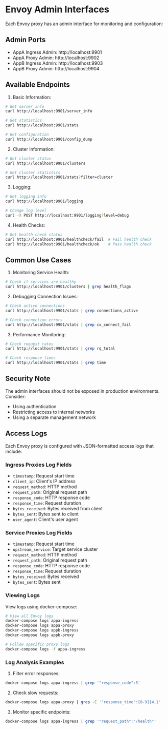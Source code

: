 # Envoy Admin Interfaces

Each Envoy proxy has an admin interface for monitoring and configuration:

## Admin Ports
- AppA Ingress Admin: http://localhost:9901
- AppA Proxy Admin: http://localhost:9902
- AppB Ingress Admin: http://localhost:9903
- AppB Proxy Admin: http://localhost:9904

## Available Endpoints

1. Basic Information:
```bash
# Get server info
curl http://localhost:9901/server_info

# Get statistics
curl http://localhost:9901/stats

# Get configuration
curl http://localhost:9901/config_dump
```

2. Cluster Information:
```bash
# Get cluster status
curl http://localhost:9901/clusters

# Get cluster statistics
curl http://localhost:9901/stats?filter=cluster
```

3. Logging:
```bash
# Get logging info
curl http://localhost:9901/logging

# Change log level
curl -X POST http://localhost:9901/logging?level=debug
```

4. Health Checks:
```bash
# Get health check status
curl http://localhost:9901/healthcheck/fail  # Fail health check
curl http://localhost:9901/healthcheck/ok    # Pass health check
```

## Common Use Cases

1. Monitoring Service Health:
```bash
# Check if services are healthy
curl http://localhost:9901/clusters | grep health_flags
```

2. Debugging Connection Issues:
```bash
# Check active connections
curl http://localhost:9901/stats | grep connections_active

# Check connection errors
curl http://localhost:9901/stats | grep cx_connect_fail
```

3. Performance Monitoring:
```bash
# Check request rates
curl http://localhost:9901/stats | grep rq_total

# Check response times
curl http://localhost:9901/stats | grep time
```

## Security Note
The admin interfaces should not be exposed in production environments. Consider:
- Using authentication
- Restricting access to internal networks
- Using a separate management network 

## Access Logs

Each Envoy proxy is configured with JSON-formatted access logs that include:

### Ingress Proxies Log Fields
- `timestamp`: Request start time
- `client_ip`: Client's IP address
- `request_method`: HTTP method
- `request_path`: Original request path
- `response_code`: HTTP response code
- `response_time`: Request duration
- `bytes_received`: Bytes received from client
- `bytes_sent`: Bytes sent to client
- `user_agent`: Client's user agent

### Service Proxies Log Fields
- `timestamp`: Request start time
- `upstream_service`: Target service cluster
- `request_method`: HTTP method
- `request_path`: Original request path
- `response_code`: HTTP response code
- `response_time`: Request duration
- `bytes_received`: Bytes received
- `bytes_sent`: Bytes sent

### Viewing Logs

View logs using docker-compose:
```bash
# View all Envoy logs
docker-compose logs appa-ingress
docker-compose logs appa-proxy
docker-compose logs appb-ingress
docker-compose logs appb-proxy

# Follow specific proxy logs
docker-compose logs -f appa-ingress
```

### Log Analysis Examples

1. Filter error responses:
```bash
docker-compose logs appa-ingress | grep '"response_code":5'
```

2. Check slow requests:
```bash
docker-compose logs appa-proxy | grep -E '"response_time":[0-9]{4,}'
```

3. Monitor specific endpoints:
```bash
docker-compose logs appa-ingress | grep '"request_path":"/health"'
``` 